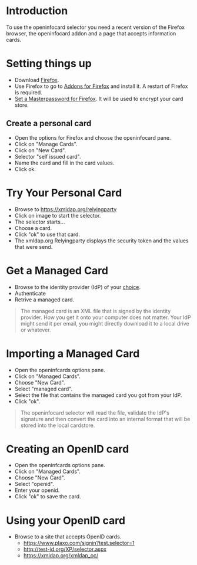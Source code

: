 # Introduction #

To use the openinfocard selector you need a recent version of the Firefox browser, the openinfocard addon and a page that accepts information cards.


# Setting things up #

  * Download [Firefox](http://www.mozilla.com/products/download.html?product=firefox).
  * Use Firefox to go to [Addons for Firefox](https://addons.mozilla.org/en-US/firefox/addon/10292/) and install it. A restart of Firefox is required.
  * [Set a Masterpassword for Firefox](http://support.mozilla.com/en-US/kb/Protecting+stored+passwords+using+a+master+password). It will be used to encrypt your card store.

## Create a personal card ##

  * Open the options for Firefox and choose the openinfocard pane.
  * Click on "Manage Cards".
  * Click on "New Card".
  * Selector "self issued card".
  * Name the card and fill in the card values.
  * Click ok.

# Try Your Personal Card #

  * Browse to https://xmldap.org/relyingparty
  * Click on image to start the selector.
  * The selector starts...
  * Choose a card.
  * Click "ok" to use that card.
  * The xmldap.org Relyingparty displays the security token and the values that were send.

# Get a Managed Card #

  * Browse to the identity provider (IdP) of your [choice](https://xmldap.org/sts/).
  * Authenticate
  * Retrive a managed card.

> The managed card is an XML file that is signed by the identity provider.
> How you get it onto your computer does not matter. Your IdP might send it per email, you might directly download it to a local drive or whatever.

# Importing a Managed Card #

  * Open the openinfcards options pane.
  * Click on "Managed Cards".
  * Choose "New Card".
  * Select "managed card".
  * Select the file that contains the managed card you got from your IdP.
  * Click "ok".

> The openinfocard selector will read the file, validate the IdP's signature and then convert the card into an internal format that will be stored into the local cardstore.

# Creating an OpenID card #

  * Open the openinfcards options pane.
  * Click on "Managed Cards".
  * Choose "New Card".
  * Select "openid".
  * Enter your openid.
  * Click "ok" to save the card.

# Using your OpenID card #

  * Browse to a site that accepts OpenID cards.
    * https://www.plaxo.com/signin?test.selector=1
    * http://test-id.org/XP/selector.aspx
    * https://xmldap.org/xmldap_oc/
